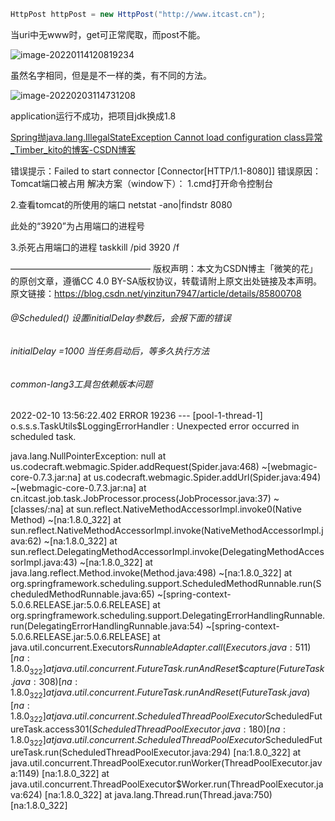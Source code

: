 

```java
HttpPost httpPost = new HttpPost("http://www.itcast.cn");
```

当uri中无www时，get可正常爬取，而post不能。



![image-20220114120819234](C:\Users\ningyu\AppData\Roaming\Typora\typora-user-images\image-20220114120819234.png)

虽然名字相同，但是是不一样的类，有不同的方法。









![image-20220203114731208](C:\Users\ningyu\AppData\Roaming\Typora\typora-user-images\image-20220203114731208.png)

application运行不成功，把项目jdk换成1.8

[Spring抛java.lang.IllegalStateException Cannot load configuration class异常_Timber_kito的博客-CSDN博客](https://blog.csdn.net/timber_kito/article/details/117607980)









错误提示：Failed to start connector [Connector[HTTP/1.1-8080]]
错误原因：Tomcat端口被占用
解决方案（window下）：
1.cmd打开命令控制台

2.查看tomcat的所使用的端口 netstat -ano|findstr 8080

此处的“3920”为占用端口的进程号

3.杀死占用端口的进程 taskkill /pid 3920 /f

————————————————
版权声明：本文为CSDN博主「微笑的花」的原创文章，遵循CC 4.0 BY-SA版权协议，转载请附上原文出处链接及本声明。
原文链接：https://blog.csdn.net/yinzitun7947/article/details/85800708





###### @Scheduled() 设置initialDelay参数后，会报下面的错误

###### initialDelay =1000 当任务启动后，等多久执行方法

###### common-lang3工具包依赖版本问题

2022-02-10 13:56:22.402 ERROR 19236 --- [pool-1-thread-1] o.s.s.s.TaskUtils$LoggingErrorHandler    : Unexpected error occurred in scheduled task.

java.lang.NullPointerException: null
	at us.codecraft.webmagic.Spider.addRequest(Spider.java:468) ~[webmagic-core-0.7.3.jar:na]
	at us.codecraft.webmagic.Spider.addUrl(Spider.java:494) ~[webmagic-core-0.7.3.jar:na]
	at cn.itcast.job.task.JobProcessor.process(JobProcessor.java:37) ~[classes/:na]
	at sun.reflect.NativeMethodAccessorImpl.invoke0(Native Method) ~[na:1.8.0_322]
	at sun.reflect.NativeMethodAccessorImpl.invoke(NativeMethodAccessorImpl.java:62) ~[na:1.8.0_322]
	at sun.reflect.DelegatingMethodAccessorImpl.invoke(DelegatingMethodAccessorImpl.java:43) ~[na:1.8.0_322]
	at java.lang.reflect.Method.invoke(Method.java:498) ~[na:1.8.0_322]
	at org.springframework.scheduling.support.ScheduledMethodRunnable.run(ScheduledMethodRunnable.java:65) ~[spring-context-5.0.6.RELEASE.jar:5.0.6.RELEASE]
	at org.springframework.scheduling.support.DelegatingErrorHandlingRunnable.run(DelegatingErrorHandlingRunnable.java:54) ~[spring-context-5.0.6.RELEASE.jar:5.0.6.RELEASE]
	at java.util.concurrent.Executors$RunnableAdapter.call(Executors.java:511) [na:1.8.0_322]
	at java.util.concurrent.FutureTask.runAndReset$$$capture(FutureTask.java:308) [na:1.8.0_322]
	at java.util.concurrent.FutureTask.runAndReset(FutureTask.java) [na:1.8.0_322]
	at java.util.concurrent.ScheduledThreadPoolExecutor$ScheduledFutureTask.access$301(ScheduledThreadPoolExecutor.java:180) [na:1.8.0_322]
	at java.util.concurrent.ScheduledThreadPoolExecutor$ScheduledFutureTask.run(ScheduledThreadPoolExecutor.java:294) [na:1.8.0_322]
	at java.util.concurrent.ThreadPoolExecutor.runWorker(ThreadPoolExecutor.java:1149) [na:1.8.0_322]
	at java.util.concurrent.ThreadPoolExecutor$Worker.run(ThreadPoolExecutor.java:624) [na:1.8.0_322]
	at java.lang.Thread.run(Thread.java:750) [na:1.8.0_322]




